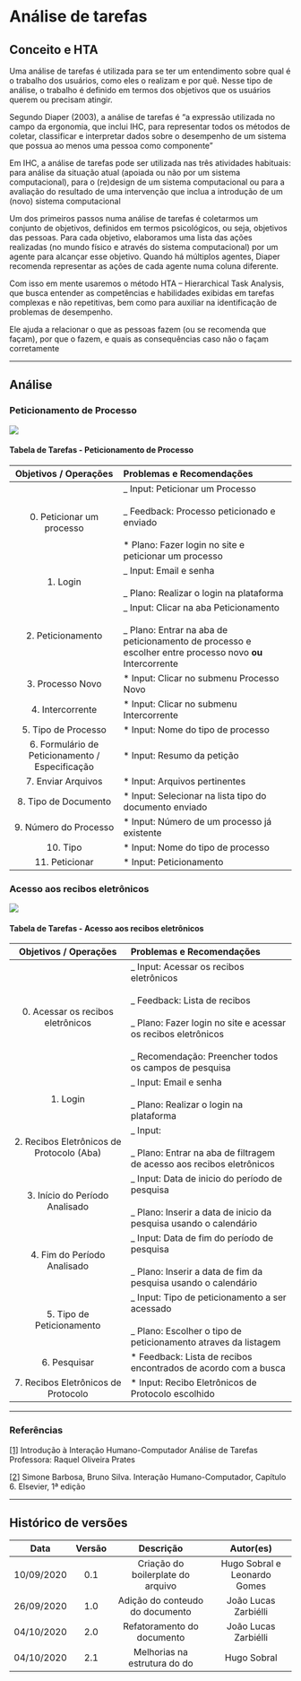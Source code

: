 # Análise de tarefas

## Conceito e HTA

Uma análise de tarefas é utilizada para se ter um entendimento sobre qual é o trabalho dos usuários, como eles o realizam e por quê. Nesse tipo de análise, o trabalho é definido em termos dos objetivos que os usuários querem ou precisam atingir.

Segundo Diaper (2003), a análise de tarefas é “a expressão utilizada no campo da
ergonomia, que inclui IHC, para representar todos os métodos de coletar, classificar
e interpretar dados sobre o desempenho de um sistema que possua ao menos uma
pessoa como componente”

Em IHC, a análise de tarefas pode ser utilizada nas três atividades habituais: para
análise da situação atual (apoiada ou não por um sistema computacional), para o
(re)design de um sistema computacional ou para a avaliação do resultado de uma
intervenção que inclua a introdução de um (novo) sistema computacional

Um dos primeiros passos numa análise de tarefas é coletarmos um conjunto de
objetivos, definidos em termos psicológicos, ou seja, objetivos das pessoas. Para cada objetivo, elaboramos uma lista das ações realizadas (no mundo físico e através do sistema computacional) por um agente para alcançar esse objetivo. Quando há múltiplos agentes, Diaper recomenda representar as ações de cada agente numa coluna
diferente.

Com isso em mente usaremos o método HTA – Hierarchical Task Analysis, que busca entender as competências e habilidades exibidas em tarefas complexas e não repetitivas, bem como para auxiliar na identificação de problemas de desempenho.

Ele ajuda a relacionar o que as pessoas fazem (ou se recomenda que façam), por que o fazem, e quais as consequências caso não o façam corretamente

---

## Análise

### Peticionamento de Processo

![](https://i.imgur.com/sHX80bH.png)

#### Tabela de Tarefas - Peticionamento de Processo

|              Objetivos / Operações              | Problemas e Recomendações                                                                                                                                     |
| :---------------------------------------------: | :------------------------------------------------------------------------------------------------------------------------------------------------------------ |
|            0. Peticionar um processo            | _ Input: Peticionar um Processo <br/><br/> _ Feedback: Processo peticionado e enviado <br/><br/> \* Plano: Fazer login no site e peticionar um processo <br/> |
|                    1. Login                     | _ Input: Email e senha <br/><br/> _ Plano: Realizar o login na plataforma                                                                                     |
|                2. Peticionamento                | _ Input: Clicar na aba Peticionamento<br/><br/> _ Plano: Entrar na aba de peticionamento de processo e escolher entre processo novo **ou** Intercorrente      |
|                3. Processo Novo                 | \* Input: Clicar no submenu Processo Novo <br/>                                                                                                               |
|                4. Intercorrente                 | \* Input: Clicar no submenu Intercorrente<br/>                                                                                                                |
|               5. Tipo de Processo               | \* Input: Nome do tipo de processo <br/>                                                                                                                      |
| 6. Formulário de Peticionamento / Especificação | \* Input: Resumo da petição <br/>                                                                                                                             |
|               7. Enviar Arquivos                | \* Input: Arquivos pertinentes <br/>                                                                                                                          |
|              8. Tipo de Documento               | \* Input: Selecionar na lista tipo do documento enviado <br/>                                                                                                 |
|              9. Número do Processo              | \* Input: Número de um processo já existente <br/>                                                                                                            |
|                    10. Tipo                     | \* Input: Nome do tipo de processo <br/>                                                                                                                      |
|                 11. Peticionar                  | \* Input: Peticionamento <br/>                                                                                                                                |

### Acesso aos recibos eletrônicos

![](https://i.imgur.com/wsE05BN.png)

#### Tabela de Tarefas - Acesso aos recibos eletrônicos

|           Objetivos / Operações           | Problemas e Recomendações                                                                                                                                                                                                 |
| :---------------------------------------: | :------------------------------------------------------------------------------------------------------------------------------------------------------------------------------------------------------------------------ |
|     0. Acessar os recibos eletrônicos     | _ Input: Acessar os recibos eletrônicos <br/><br/> _ Feedback: Lista de recibos <br/><br/> _ Plano: Fazer login no site e acessar os recibos eletrônicos <br/><br/> _ Recomendação: Preencher todos os campos de pesquisa |
|                 1. Login                  | _ Input: Email e senha <br/><br/> _ Plano: Realizar o login na plataforma                                                                                                                                                 |
| 2. Recibos Eletrônicos de Protocolo (Aba) | _ Input: <br/><br/> _ Plano: Entrar na aba de filtragem de acesso aos recibos eletrônicos                                                                                                                                 |
|      3. Início do Período Analisado       | _ Input: Data de inicio do período de pesquisa <br/><br/> _ Plano: Inserir a data de inicio da pesquisa usando o calendário                                                                                               |
|        4. Fim do Período Analisado        | _ Input: Data de fim do período de pesquisa<br/><br/> _ Plano: Inserir a data de fim da pesquisa usando o calendário                                                                                                      |
|         5. Tipo de Peticionamento         | _ Input: Tipo de peticionamento a ser acessado <br/><br/> _ Plano: Escolher o tipo de peticionamento atraves da listagem                                                                                                  |
|               6. Pesquisar                | \* Feedback: Lista de recibos encontrados de acordo com a busca<br/>                                                                                                                                                      |
|    7. Recibos Eletrônicos de Protocolo    | \* Input: Recibo Eletrônicos de Protocolo escolhido <br/>                                                                                                                                                                 |

---

### Referências

[[1]](https://silo.tips/download/analise-e-modelagem-de-tarefas) Introdução à Interação Humano-Computador Análise de Tarefas Professora: Raquel Oliveira Prates

[[2]]() Simone Barbosa, Bruno Silva. Interação Humano-Computador, Capítulo 6. Elsevier, 1ª edição

---

## Histórico de versões

|    Data    | Versão |             Descrição             |          Autor(es)           |
| :--------: | :----: | :-------------------------------: | :--------------------------: |
| 10/09/2020 |  0.1   | Criação do boilerplate do arquivo | Hugo Sobral e Leonardo Gomes |
| 26/09/2020 |  1.0   |  Adição do conteudo do documento  |     João Lucas Zarbiélli     |
| 04/10/2020 |  2.0   |    Refatoramento do documento     |     João Lucas Zarbiélli     |
| 04/10/2020 |  2.1   |   Melhorias na estrutura do do    |         Hugo Sobral          |
